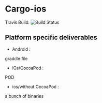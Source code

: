 # Cargo-ios

Travis Build:
![Build Status](https://travis-ci.org/fifty-five/Cargo-ios.svg?branch=master)

Platform specific deliverables 
--
 * Android : 

 graddle file

 * iOs/CocoaPod :

 POD

 * ios/without CocoaPod : 

 a bunch of binaries




